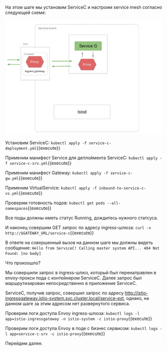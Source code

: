 На этом шаге мы установим ServiceC и настроим service mesh согласно следующей схеме:

![Mesh configuration](../assets/sc3-1.png)

Установим ServiceC:
`kubectl apply -f service-c-deployment.yml`{{execute}}

Применим манифест Service для деплоймента ServiceC:
`kubectl apply -f service-c-srv.yml`{{execute}}

Применим манифест Gateway:
`kubectl apply -f service-c-gw.yml`{{execute}}

Применим VirtualService:
`kubectl apply -f inbound-to-service-c-vs.yml`{{execute}}

Проверим готовность подов:
`kubectl get pods --all-namespaces`{{execute}}

Все поды должны иметь статус Running, дождитесь нужного статсуса.

И наконец совершим GET запрос по адресу ingress-шлюза:
`curl -v http://$GATEWAY_URL/service-c`{{execute}}

В ответе на совершенный вызов на данном шаге мы должны видеть сообщение:
`Hello from ServiceC! Calling master system API... 404 Not Found: [no body]`

Что произошло?

Мы совершили запрос в ingress-шлюз, который был перенаправлен в envoy-прокси пода с контейнером ServiceC. Далее запрос был маршрутизирован непосредственно в приложение ServiceC.

ServiceC, получив запрос, совершил запрос по адресу http://istio-ingressgateway.istio-system.svc.cluster.local/service-ext, однако, на данном шаге за этим адресом нет развернутого сервиса.

Проверим логи доступа Envoy ingress-шлюза:
`kubectl logs -l app=istio-ingressgateway -n istio-system -c istio-proxy`{{execute}}

Проверим логи доступа Envoy в поде с бизнес сервисом:
`kubectl logs -l app=service-c-srv -c istio-proxy`{{execute}}

Перейдем далее.